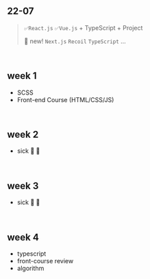 ## 22-07
>  
> `✅React.js` `✅Vue.js` + TypeScript + Project
> 
> 🔅 new! `Next.js` `Recoil` `TypeScript`  ... 



<br/>

## week 1
- SCSS
- Front-end Course (HTML/CSS/JS)

<br/>

## week 2
- sick 🤒 🏥



<br/>

## week 3
- sick 🤒 🏥


<br/>

## week 4
- typescript
- front-course review
- algorithm

